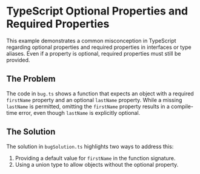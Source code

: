 # TypeScript Optional Properties and Required Properties

This example demonstrates a common misconception in TypeScript regarding optional properties and required properties in interfaces or type aliases.  Even if a property is optional, required properties must still be provided.

## The Problem

The code in `bug.ts` shows a function that expects an object with a required `firstName` property and an optional `lastName` property.  While a missing `lastName` is permitted, omitting the `firstName` property results in a compile-time error, even though `lastName` is explicitly optional.

## The Solution

The solution in `bugSolution.ts` highlights two ways to address this:

1.  Providing a default value for `firstName` in the function signature.
2.  Using a union type to allow objects without the optional property.
